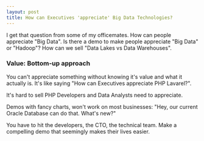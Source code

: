 ```yaml
---
layout: post
title: How can Executives 'appreciate' Big Data Technologies?
---
```


I get that question from some of my officemates. How can people appreciate "Big Data". Is there a demo to make people appreciate "Big Data" or "Hadoop"? How can we sell "Data Lakes vs Data Warehouses".

### Value: Bottom-up approach

You can't appreciate something without knowing it's value and what it actually is.  It's like saying "How can Executives appreciate PHP Lavarel?". 

It's hard to sell PHP Developers and Data Analysts need to appreciate.

Demos with fancy charts, won't work on most businesses: "Hey, our current Oracle Database can do that. What's new?"

You have to hit the developers, the CTO, the technical team. Make a compelling demo that seemingly makes their lives easier.
